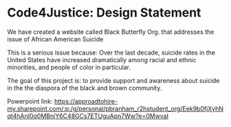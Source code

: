 # Code4Justice: Design Statement

We have created a website called Black Butterfly Org. that addresses the issue of African American Suicide

This is a serious issue because: Over the last decade, suicide rates in the United States have increased dramatically among racial and ethnic minorities, and people of color in particular.

The goal of this project is: to provide support and awareness about suicide in the the diaspora of the black and brown community.

Powerpoint link: https://approadtohire-my.sharepoint.com/:p:/g/personal/pbranham_r2hstudent_org/Eek9b0fjXyhNqt4hAnI0q0MBnjY6C48GCs7ETUguApn7Ww?e=0MwvaI
